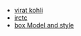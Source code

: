 - [virat kohli](../myWebpages/wikipediaViratKohli.html)
- [irctc](../myWebpages/webpageIndianRailways.html)
- [box Model and style](../boxModelAndStyle.html)
